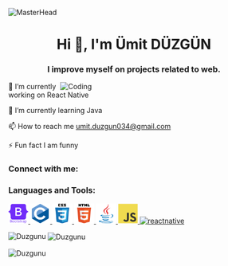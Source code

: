 ![MasterHead](https://i.pinimg.com/originals/2f/f4/28/2ff428006f3ade5f10beac69372062ab.gif)

<h1 align="center">Hi 👋, I'm Ümit DÜZGÜN</h1>
<h3 align="center">I improve myself on projects related to web.</h3>
<img align="right" alt="Coding" width="400" src="https://cdn.dribbble.com/users/1162077/screenshots/3960993/workspace.gif">



🔭 I’m currently working on React Native

🌱 I’m currently learning Java

📫 How to reach me umit.duzgun034@gmail.com

⚡ Fun fact I am funny

<h3 align="left">Connect with me:</h3>
<p align="left">
</p>

<h3 align="left">Languages and Tools:</h3>
<p align="left"> <a href="https://getbootstrap.com/" target="_blank" rel="noreferrer"> <img src="https://raw.githubusercontent.com/devicons/devicon/master/icons/bootstrap/bootstrap-plain-wordmark.svg" alt="bootstrap" width="40" height="40"/> </a> <a href="https://www.cprogramming.com/" target="_blank" rel="noreferrer"> <img src="https://raw.githubusercontent.com/devicons/devicon/master/icons/c/c-original.svg" alt="c" width="40" height="40"/> </a> <a href="https://www.w3schools.com/css/" target="_blank" rel="noreferrer"> <img src="https://raw.githubusercontent.com/devicons/devicon/master/icons/css3/css3-original-wordmark.svg" alt="css3" width="40" height="40"/> </a> <a href="https://www.w3.org/html/" target="_blank" rel="noreferrer"> <img src="https://raw.githubusercontent.com/devicons/devicon/master/icons/html5/html5-original-wordmark.svg" alt="html5" width="40" height="40"/> </a> <a href="https://www.java.com/" target="_blank" rel="noreferrer"> <img src="https://raw.githubusercontent.com/devicons/devicon/master/icons/java/java-original.svg" alt="java" width="40" height="40"/> </a> <a href="https://developer.mozilla.org/en-US/docs/Web/JavaScript" target="_blank" rel="noreferrer"> <img src="https://raw.githubusercontent.com/devicons/devicon/master/icons/javascript/javascript-original.svg" alt="javascript" width="40" height="40"/> </a> <a href="https://reactnative.dev/" target="_blank" rel="noreferrer"> <img src="https://reactnative.dev/img/header_logo.svg" alt="reactnative" width="40" height="40"/> </a> </p>

<p><img align="left" src="https://github-readme-stats.vercel.app/api/top-langs?username=Duzgunu&show_icons=true&locale=en&layout=compact" alt="Duzgunu" /></p>

<p>&nbsp;<img align="center" src="https://github-readme-stats.vercel.app/api?username=Duzgunu&show_icons=true&locale=en" alt="Duzgunu" /></p>

<p><img align="center" src="https://github-readme-streak-stats.herokuapp.com/?user=Duzgunu&" alt="Duzgunu" /></p>

